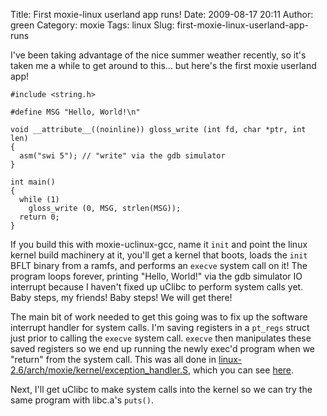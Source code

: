 Title: First moxie-linux userland app runs!
Date: 2009-08-17 20:11
Author: green
Category: moxie
Tags: linux
Slug: first-moxie-linux-userland-app-runs

I've been taking advantage of the nice summer weather recently, so it's
taken me a while to get around to this... but here's the first moxie
userland app!

    #include <string.h>

    #define MSG "Hello, World!\n"

    void __attribute__((noinline)) gloss_write (int fd, char *ptr, int len) 
    {
      asm("swi 5"); // "write" via the gdb simulator
    }

    int main()
    {
      while (1)
        gloss_write (0, MSG, strlen(MSG));
      return 0;
    }

If you build this with moxie-uclinux-gcc, name it `init` and
point the linux kernel build machinery at it, you'll get a kernel that
boots, loads the `init` BFLT binary from a ramfs, and performs an
`execve` system call on it! The program loops forever, printing "Hello,
World!" via the gdb simulator IO interrupt because I haven't fixed up
uClibc to perform system calls yet. Baby steps, my friends! Baby steps!
We will get there!

The main bit of work needed to get this going was to fix up the software
interrupt handler for system calls. I'm saving registers in a `pt_regs`
struct just prior to calling the `execve` system call. `execve` then
manipulates these saved registers so we end up running the newly exec'd
program when we "return" from the system call. This was all done in
[linux-2.6/arch/moxie/kernel/exception\_handler.S][1], which you can see
[here][1].

Next, I'll get uClibc to make system calls into the kernel so we can try
the same program with libc.a's `puts()`.

  [1]: http://github.com/atgreen/moxiedev/blob/4b1f3184f4a73347008c845d25e3f968f2afc569/linux-2.6/arch/moxie/kernel/exception_handler.S

